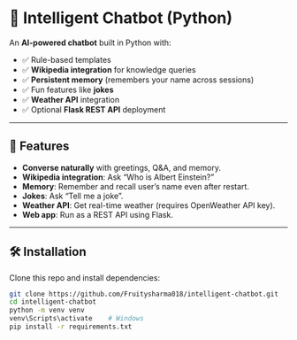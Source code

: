 # 🧠 Intelligent Chatbot (Python)

An **AI-powered chatbot** built in Python with:
- ✅ Rule-based templates
- ✅ **Wikipedia integration** for knowledge queries
- ✅ **Persistent memory** (remembers your name across sessions)
- ✅ Fun features like **jokes**
- ✅ **Weather API** integration
- ✅ Optional **Flask REST API** deployment

---

## 🚀 Features
- **Converse naturally** with greetings, Q&A, and memory.
- **Wikipedia integration**: Ask “Who is Albert Einstein?”
- **Memory**: Remember and recall user’s name even after restart.
- **Jokes**: Ask “Tell me a joke”.
- **Weather API**: Get real-time weather (requires OpenWeather API key).
- **Web app**: Run as a REST API using Flask.

---

## 🛠 Installation
Clone this repo and install dependencies:

```bash
git clone https://github.com/Fruitysharma018/intelligent-chatbot.git
cd intelligent-chatbot
python -m venv venv
venv\Scripts\activate    # Windows
pip install -r requirements.txt

